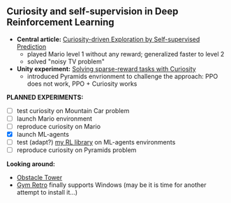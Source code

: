 ## Curiosity and self-supervision in Deep Reinforcement Learning

* **Central article:** [Curiosity-driven Exploration by Self-supervised Prediction](https://pathak22.github.io/noreward-rl/resources/icml17.pdf)
  + played Mario level 1 without any reward; generalized faster to level 2
  + solved "noisy TV problem"
* **Unity experiment:** [Solving sparse-reward tasks with Curiosity](https://blogs.unity3d.com/ru/2018/06/26/solving-sparse-reward-tasks-with-curiosity/)
  + introduced Pyramids envrionment to challenge the approach: PPO does not work, PPO + Curiosity works
  
**PLANNED EXPERIMENTS:**
- [ ] test curiosity on Mountain Car problem
- [ ] launch Mario environment
- [ ] reproduce curiosity on Mario
- [x] launch ML-agents
- [ ] test (adapt?) [my RL library](https://github.com/FortsAndMills/Learning-Reinforcement-Learning) on ML-agents environments
- [ ] reproduce curiosity on Pyramids problem

**Looking around:**
- [Obstacle Tower](https://github.com/Unity-Technologies/obstacle-tower-source)
- [Gym Retro](https://github.com/openai/retro) finally supports Windows (may be it is time for another attempt to install it...)
